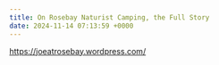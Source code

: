 ```yaml
---
title: On Rosebay Naturist Camping, the Full Story
date: 2024-11-14 07:13:59 +0000
---
```


https://joeatrosebay.wordpress.com/